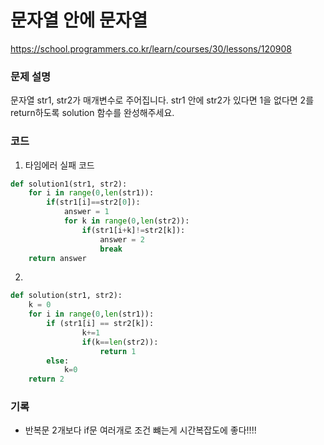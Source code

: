 # 문자열 안에 문자열
https://school.programmers.co.kr/learn/courses/30/lessons/120908

### 문제 설명
문자열 str1, str2가 매개변수로 주어집니다. str1 안에 str2가 있다면 1을 없다면 2를 return하도록 solution 함수를 완성해주세요.

### 코드
1. 타임에러 실패 코드
```python
def solution1(str1, str2):
    for i in range(0,len(str1)):
        if(str1[i]==str2[0]):
            answer = 1
            for k in range(0,len(str2)):
                if(str1[i+k]!=str2[k]):
                    answer = 2
                    break
    return answer
```
2. 
```python
def solution(str1, str2):
    k = 0
    for i in range(0,len(str1)):
        if (str1[i] == str2[k]):
                k+=1
                if(k==len(str2)):
                    return 1
        else:
            k=0
    return 2
```
### 기록
- 반복문 2개보다 if문 여러개로 조건 뺴는게 시간복잡도에 좋다!!!!